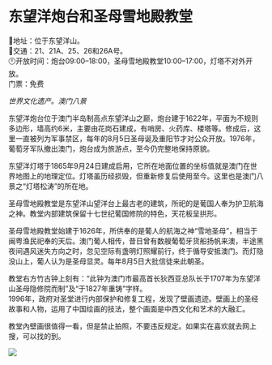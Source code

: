 # 东望洋炮台和圣母雪地殿教堂  
📍地址：位于东望洋山。  
🚌交通：21、21A、25、26和26A号。  
🕛开放时间：炮台09:00–18:00，圣母雪地殿教堂10:00–17:00，灯塔不对外开放。  
门票：免费  

*世界文化遗产。澳门八景*  

东望洋炮台位于澳门半岛制高点东望洋山之巅，炮台建于1622年，平面为不规则多边形，墙高约6米，主要由花岗石建成，有哨房、火药库、楼塔等。修成后，这里一直被列为军事禁区，每年的8月5日圣母诞及重阳节才对公众开放。1976年，葡萄牙军队撤出澳门，炮台成为旅游点，至今仍完整地保持原貌。  

东望洋灯塔于1865年9月24日建成启用，它所在地面位置的坐标值就是澳门在世界地图上的地理定位。灯塔虽历经损毁，但重新修复后使用至今。这里也是澳门八景之“灯塔松涛”的所在地。  

圣母雪地殿教堂是东望洋山望洋台上最古老的建筑，所祀的是葡国人奉为护卫航海之神。教堂内部建筑保留十七世纪葡国修院的特色，天花板呈拱形。  

圣母雪地殿教堂始建于1626年，所供奉的是葡人的航海之神“雪地圣母”，相当于闽粤渔民祀奉的天后。澳门葡人相传，昔日曾有数艘葡萄牙货船扬帆来澳，半途黑夜间遇风迷失方向之时，忽见空际有盏明灯照耀前行，终于循导安抵澳门。而灯隐没山上，葡人认为是圣母显灵。每年8月5日大批信徒来此朝圣。  

教堂右方竹古钟上刻有：“此钟为澳门市最高首长狄西亚总队长于1707年为东望洋山圣母隐修院而制”及“于1827年重铸”字样。  
1996年，政府对圣堂进行内部保护和修复工程，发现了壁画遗迹。壁画上的圣经故事和人物，运用了中国绘画的技法，整个画面是中西文化和艺术的大融汇。  

教堂內壁画很值得一看，但是禁止拍照，不要违反规定。如果实在喜欢就去网上搜，可以找的到。  

![](https://raw.gitmirror.com/szqq0512/Pic/main/img/202201212153766.png)  

<!-- Last processed: 2025-07-22 03:44:27 -->

